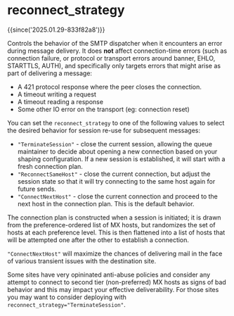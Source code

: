 # reconnect_strategy

{{since('2025.01.29-833f82a8')}}

Controls the behavior of the SMTP dispatcher when it encounters an error during
message delivery.  It does **not** affect connection-time errors (such as connection
failure, or protocol or transport errors around banner, EHLO, STARTTLS, AUTH),
and specifically only targets errors that might arise as part of delivering
a message:

* A 421 protocol response where the peer closes the connection.
* A timeout writing a request
* A timeout reading a response
* Some other IO error on the transport (eg: connection reset)

You can set the `reconnect_strategy` to one of the following values to select
the desired behavior for session re-use for subsequent messages:

* `"TerminateSession"` - close the current session, allowing the queue
  maintainer to decide about opening a new connection based on your shaping
  configuration.  If a new session is established, it will start with a fresh
  connection plan.
* `"ReconnectSameHost"` - close the current connection, but adjust the session
  state so that it will try connecting to the same host again for future sends.
* `"ConnectNextHost"` - close the current connection and proceed to the next
  host in the connection plan. This is the default behavior.

The connection plan is constructed when a session is initiated; it is drawn
from the preference-ordered list of MX hosts, but randomizes the set of hosts
at each preference level.  This is then flattened into a list of hosts that
will be attempted one after the other to establish a connection.

`"ConnectNextHost"` will maximize the chances of delivering mail in the face of
various transient issues with the destination site.

Some sites have very opininated anti-abuse policies and consider any attempt to
connect to second tier (non-preferred) MX hosts as signs of bad behavior and
this may impact your effective deliverability.  For those sites you may want to
consider deploying with `reconnect_strategy="TerminateSession"`.

